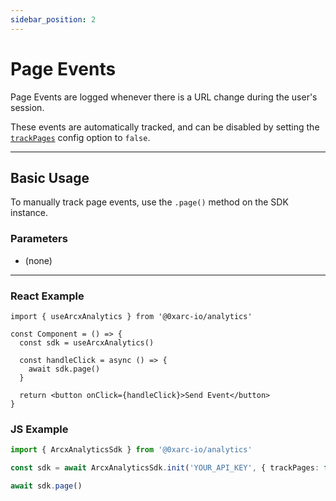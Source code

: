 ```yaml
---
sidebar_position: 2
---
```


# Page Events

Page Events are logged whenever there is a URL change during the user's session.

These events are automatically tracked, and can be disabled by setting the [`trackPages`](/tracking/automatic#configuration-options) config option to `false`.

---

## Basic Usage

To manually track page events, use the `.page()` method on the SDK instance.

### Parameters

- (none)

---

### React Example

```tsx
import { useArcxAnalytics } from '@0xarc-io/analytics'

const Component = () => {
  const sdk = useArcxAnalytics()

  const handleClick = async () => {
    await sdk.page()
  }

  return <button onClick={handleClick}>Send Event</button>
}
```

### JS Example

```ts
import { ArcxAnalyticsSdk } from '@0xarc-io/analytics'

const sdk = await ArcxAnalyticsSdk.init('YOUR_API_KEY', { trackPages: false })

await sdk.page()
```
